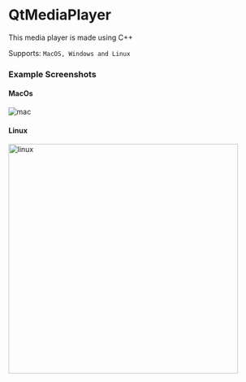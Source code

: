 # QtMediaPlayer

This media player is made using C++

Supports: `MacOS, Windows and Linux`

### Example Screenshots

#### MacOs
![mac](https://user-images.githubusercontent.com/52848335/174470231-483ba825-11f9-4bfc-8fa0-2b469f9ddf2a.png)

#### Linux

<img width="452" alt="linux" src="https://user-images.githubusercontent.com/52848335/174470243-83725e3f-d647-4913-95b2-647d7a469256.png">
